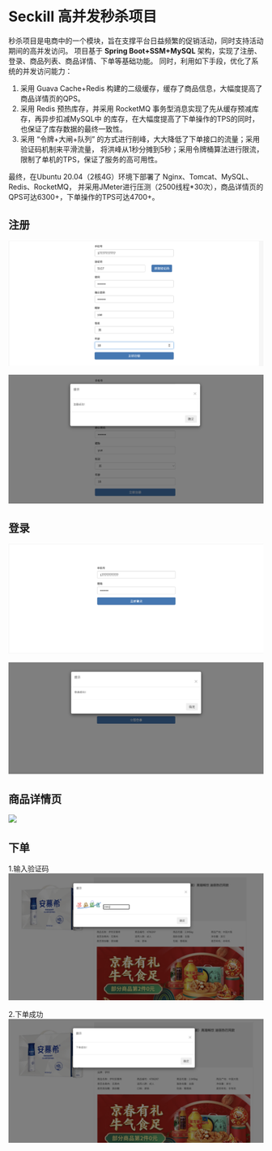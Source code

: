 # Seckill 高并发秒杀项目

秒杀项目是电商中的一个模块，旨在支撑平台日益频繁的促销活动，同时支持活动期间的高并发访问。
项目基于 **Spring Boot+SSM+MySQL** 架构，实现了注册、登录、商品列表、商品详情、下单等基础功能。
同时，利用如下手段，优化了系统的并发访问能力：
1. 采用 Guava Cache+Redis 构建的二级缓存，缓存了商品信息，大幅度提高了商品详情页的QPS。
2. 采用 Redis 预热库存，并采用 RocketMQ 事务型消息实现了先从缓存预减库存，再异步扣减MySQL中
   的库存，在大幅度提高了下单操作的TPS的同时，也保证了库存数据的最终一致性。
3. 采用 “令牌+大闸+队列” 的方式进行削峰，大大降低了下单接口的流量；采用验证码机制来平滑流量，
   将洪峰从1秒分摊到5秒；采用令牌桶算法进行限流，限制了单机的TPS，保证了服务的高可用性。

最终，在Ubuntu 20.04（2核4G）环境下部署了 Nginx、Tomcat、MySQL、Redis、RocketMQ，
   并采用JMeter进行压测（2500线程*30次），商品详情页的QPS可达6300+，下单操作的TPS可达4700+。

## 注册
![](img/注册.png)

![](img/注册成功.png)
## 登录
![](img/登录.png)

![](img/登录成功.png)
## 商品详情页
![](img/商品详情页.png)
## 下单
1.输入验证码
![](img/验证码.png)

2.下单成功
![](img/下单成功.png)